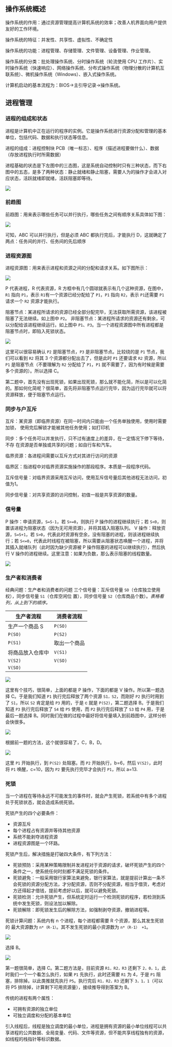 ```toc
```

## 操作系统概述

操作系统的作用：通过资源管理提高计算机系统的效率；改善人机界面向用户提供友好的工作环境。

操作系统的特征：并发性、共享性、虚拟性、不确定性

操作系统的功能：进程管理、存储管理、文件管理、设备管理、作业管理。

操作系统的分类：批处理操作系统、分时操作系统（轮流使用 CPU 工作片）、实时操作系统（快速响应）、网络操作系统、分布式操作系统（物理分散的计算机互联系统）、微机操作系统（Windows）、嵌入式操作系统。

计算机启动的基本流程为：BIOS->主引导记录->操作系统。


## 进程管理

### 进程的组成和状态

进程是计算机中正在运行的程序的实例。它是操作系统进行资源分配和管理的基本单位，包括代码、数据和执行状态等信息。

进程的组成：进程控制块 PCB（唯一标志）、程序（描述进程要做什么）、数据（存放进程执行时所需数据）

进程基础的状态是下左图中的三态图，这是系统自动控制时只有三种状态，而下右图中的五态，是多了两种状态：静止就绪和静止阻塞，需要人为的操作才会进入对应状态，活跃就绪即就绪，活跃阻塞即等待。

![](../img/045.jpeg)

### 前趋图

前趋图：用来表示哪些任务可以并行执行，哪些任务之间有顺序关系具体如下图：

![](../img/046.jpeg)

可知，ABC 可以并行执行，但是必须 ABC 都执行完后，才能执行 D，这就确定了两点：任务间的并行、任务间的先后顺序


### 进程资源图

进程资源图：用来表示进程和资源之间的分配和请求关系。如下图所示：

![](../img/047.jpeg)

P 代表进程，R 代表资源，R 方框中有几个圆球就表示有几个这种资源，在图中，`R1` 指向 `P1`，表示 `R1`有一个资源已经分配给了 `P1`，`P1` 指向 `R2`，表示 `P1`还需要 `P1` 请求一个 `R2` 资源才能执行。

阻塞节点：某进程所请求的资源已经全部分配完毕，无法获取所需资源，该进程被阻塞了无法继续。如上图中 `P2`。
非阻塞节点：某进程所请求的资源还有剩余，可以分配给该进程继续运行。如上图中 `P1`、`P3`。当一个进程资源图中所有进程都是阻塞节点时，即陷入死锁状态。

![](../img/048.jpeg)

这里可以很容易确认 `P2` 是阻塞节点，`P3` 是非阻塞节点。比较绕的是 `P1` 节点，我们可以看到 `R2` 将其 3 个资源都分配出去了，但是此时 `P1` 还要请求 `R2` 资源，所以 `P1` 是阻塞节点（不要理解为 `R2` 分配给了 `P1`，`P1` 就不需要了，因为有时候是需要多个资源的）。所以选择 C。

第二题中，首先没有出现死锁，如果出现死锁，那么就不能化简，所以是可以化简的。那如何化简呢？很简单，首先将非阻塞节点运行完毕，因为运行完毕就可以将资源释放，便于阻塞节点运行。

### 同步与户互斥

互斥：某资源（即临界资源）在同一时间内只能由一个任务单独使用，使用时需要加锁，
使用完后解锁才能被其他任务使用；如打印机

同步：多个任务可以并发执行，只不过有速度上的差异，在一定情况下停下等待，不存
在资源是否单独或共享的问题；如自行车和汽车。

临界资源：各进程间需要以互斥方式对其进行访问的资源

临界区：指进程中对临界资源实施操作的那段程序。本质是一段程序代码。

互斥信号量：对临界资源采用互斥访问，使用互斥信号量后其他进程无法访问，初值为1。

同步信号量：对共享资源的访问控制，初值一般是共享资源的数量。


### 信号量

P 操作：申请资源，`S=S-1`，若 `S>=0`，则执行 P 操作的进程继续执行；若 `S<0`，则
置该进程为阻塞状态（因为无可用资源），并将其插入阻塞队列。
V 操作：释放资源，`S=S+1`，若 `S>0`，代表此时资源有空余，没有阻塞的进程，则该进程继续执行；若 `S<=0`，代表此时线程在被阻塞，所以需要从阻塞状态唤醒一个进程，并将其插入就绪队列（此时因为缺少资源被 P 操作阻塞的进程可以继续执行），然后执行 V 操作的进程继续。这里注意：如果为负数，那么表示阻塞的线程数量。

![](../img/049.jpeg)

### 生产者和消费者

经典问题：生产者和消费者的问题
三个信号量：互斥信号量 `SO`（仓库独立使用权），同步信号量 `S1`（仓库空闲位
置），同步信号量 `S2`（仓库商品个数）。*表格看列，从上到下的顺序。*

| 生产者流程 | 消费者流程 |
| ---- | ---- |
| 生产一个商品 S | `P(SO)` |
| `P(SO)` | `P(S2)` |
| `P(S1)` | 取出一个商品 |
| 将商品放入仓库中 | `V(S1)` |
| `V(S2)` | `V(SO)` |
| `V(SO)` |  |


![](../img/050.jpeg)

这里有个技巧，很简单，上面的都是 P 操作，下面的都是 V 操作。所以第一题选择 C。于是我们知道 `P1` 执行完后释放了两个资源 `S1，S2`，而刚好 `P2` 执行时用到了 `S1`，所以 `S2` 肯定是给 `P3` 用的，于是 c 就是 `P(S2)`，第二题选择 B。于是我们知道 `P3` 执行完后释放了 `S4` 给 `P5` 使用，而 `P2` 执行完后释放了 `S3` 给 `P4` 用，于是最后一题选择 B。同时我们在做的过程中最好将信号量填入到前趋图中，这样分析会快很多。

![](../img/051.jpeg)

根据前一题的方法，这个就很容易了，C，B，D。

![](../img/052.jpeg)

这里 `P1` 开始执行，到 `P(S2)` 处阻塞。而 `P2` 开始执行，b=6，然后 `V(S2)`，此时将 `P1` 唤醒，c=10，因为 `P2` 要先执行完毕才会执行 `P1`，所以 a=13.


### 死锁

当一个进程在等待永远不可能发生的事件时，就会产生死锁，若系统中有多个进程处于死锁状态，就会造成系统死锁。

死锁产生的四个必要条件：
- 资源互斥
- 每个进程占有资源并等待其他资源
- 系统不能剥夺进程资源
- 进程资源图是一个环路。

死锁产生后，解决措施是打破四大条件，有下列方法：
- 死锁预防：采用某种策略限制并发进程对于资源的请求，破坏死锁产生的四个条件之一，使系统任何时刻都不满足死锁的条件。
- 死锁避免：一般采用银行家算法来避免，银行家算法，就是提前计算出一条不会死锁的资源分配方法，才分配资源，否则不分配资源，相当于借货，考虑对方还得起才借钱，提前考虑好以后，就可以避免死锁。
- 死锁检测：允许死锁产生，但系统定时运行一个检测死锁的程序，若检测到系统中发生死锁，则设法加以解除。
- 死锁解除：即死锁发生后的解除方法，如强制剥夺资源，撤销进程等。


死锁计算问题：系统内有 n 个进程，每个进程都需要 R 个资源，那么其发生死锁的
最大资源数为 `n*（R-1）`。其不发生死锁的最小资源数为 `n*（R-1） +1`。

![](../img/053.jpeg)

选择 B。

![](../img/054.jpeg)

第一题很简单，选择 C。第二题方法是，目前资源 `R1，R2，R3` 还剩下 `2，0，1`，此时我们一个一个看怎么执行，如果 `P1` 先执行，此时还需要 `R1` 为 4，于是 `P1` 阻塞，排除掉。以此类推就先执行 `P5`。执行完后 `R1，R2，R3` 还剩下 `3，1，1`（可以将 P5 排除掉，计算剩下可用资源量），接续推导得到答案为 B。

传统的进程有两个属性：
- 可拥有资源的独立单位
- 可独立调度和分配的基本单位

引入线程后，线程是独立调度的最小单位，进程是拥有资源的最小单位线程可以共享进程的公共数据、全局变量、代码、文件等资源，但不能共享线程独有的资源，如线程的栈指针等标识数据。